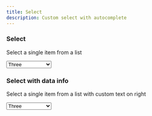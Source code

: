 ```yaml
---
title: Select
description: Custom select with autocomplete
---
```


### Select

Select a single item from a list

<div
  data-controller="select"
  class="autocomplete-input-container"
  data-select-search-placeholder-value="Filtrar..."
  data-select-container-class="is-fullwidth"
  id="first-select"
>
  <select name="field">
    <option value>Select an option</option>
    <option value="1">One</option>
    <option value="2">Two</option>
    <option value="3" selected>Three</option>
    <option value="4">Four</option>
    <option value="5">Five</option>
    <option value="6">Six</option>
  </select>
</div>

### Select with data info

Select a single item from a list with custom text on right

<div
  data-controller="select"
  class="autocomplete-input-container"
  data-select-search-placeholder-value="Filtrar..."
  data-select-container-class="is-fullwidth"
>
  <select name="field">
    <option value>Select an option</option>
    <option data-info="Text on right 1" value="One">One</option>
    <option data-info="2 days ago" value="Two">Two</option>
    <option data-info="15 in stock" value="Three" selected>Three</option>
    <option data-info="Last purchase 15 days ago" value="Four">Four</option>
    <option data-info="Custom data info" value="Five">Five</option>
  </select>
</div>